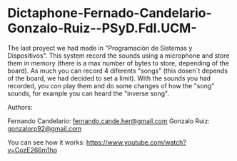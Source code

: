 # Dictaphone-Fernado-Candelario-Gonzalo-Ruiz--PSyD.FdI.UCM-
The last proyect we had made in "Programación de Sistemas y Dispositivos". This system record the sounds using a microphone and store them in memory (there is a max number of bytes to store, depending of the board). As much you can record 4 diferents "songs" (this dosen´t depends of the board, we had decided to set a limit). With the sounds you had recorded, you con play them and do some changes of how the "song" sounds, for example you can heard the "inverse song". 

Authors:

  Fernando Candelario: fernando.cande.her@gmail.com 
  Gonzalo Ruiz: gonzalorp92@gmail.com
   
 You can see how it works: https://www.youtube.com/watch?v=CozE266m1ho
